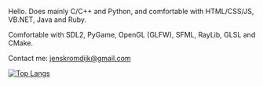Hello.
Does mainly C/C++ and Python, and comfortable with HTML/CSS/JS, VB.NET, Java and Ruby.

Comfortable with SDL2, PyGame, OpenGL (GLFW), SFML, RayLib, GLSL and CMake.

Contact me: jenskromdijk@gmail.com

[![Top Langs](https://github-readme-stats-git-masterrstaa-rickstaa.vercel.app/api/top-langs/?username=snej55&theme=cayman)](https://github.com/snej55/github-readme-stats)
